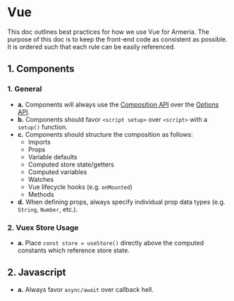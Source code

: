 # Vue

This doc outlines best practices for how we use Vue for Armeria. The purpose of this doc is to keep
the front-end code as consistent as possible. It is ordered such that each rule can be easily
referenced.

## 1. Components

### 1. General

- **a.** Components will always use the
  [Composition API](https://vuejs.org/guide/extras/composition-api-faq.html) over the
  [Options API](https://vuejs.org/guide/typescript/options-api.html).
- **b.** Components should favor `<script setup>` over `<script>` with a `setup()` function.
- **c.** Components should structure the composition as follows:
  - Imports
  - Props
  - Variable defaults
  - Computed store state/getters
  - Computed variables
  - Watches
  - Vue lifecycle hooks (e.g. `onMounted`)
  - Methods
- **d.** When defining props, always specify individual prop data types (e.g. `String`, `Number`,
  etc.).

### 2. Vuex Store Usage

- **a.** Place `const store = useStore()` directly above the computed constants which reference
  store state.

## 2. Javascript

- **a.** Always favor `async/await` over callback hell.
